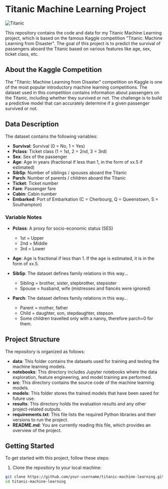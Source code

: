 # Titanic Machine Learning Project

![Titanic](titanic.jpg)

This repository contains the code and data for my Titanic Machine Learning project, which is based on the famous Kaggle competition "Titanic: Machine Learning from Disaster". The goal of this project is to predict the survival of passengers aboard the Titanic based on various features like age, sex, ticket class, etc.

## About the Kaggle Competition

The "Titanic: Machine Learning from Disaster" competition on Kaggle is one of the most popular introductory machine learning competitions. The dataset used in this competition contains information about passengers on the Titanic, including whether they survived or not. The challenge is to build a predictive model that can accurately determine if a given passenger survived or not.

## Data Description

The dataset contains the following variables:

- **Survival**: Survival (0 = No, 1 = Yes)
- **Pclass**: Ticket class (1 = 1st, 2 = 2nd, 3 = 3rd)
- **Sex**: Sex of the passenger
- **Age**: Age in years (fractional if less than 1, in the form of xx.5 if estimated)
- **SibSp**: Number of siblings / spouses aboard the Titanic
- **Parch**: Number of parents / children aboard the Titanic
- **Ticket**: Ticket number
- **Fare**: Passenger fare
- **Cabin**: Cabin number
- **Embarked**: Port of Embarkation (C = Cherbourg, Q = Queenstown, S = Southampton)

### Variable Notes

- **Pclass**: A proxy for socio-economic status (SES)
  - 1st = Upper
  - 2nd = Middle
  - 3rd = Lower

- **Age**: Age is fractional if less than 1. If the age is estimated, it is in the form of xx.5.

- **SibSp**: The dataset defines family relations in this way...
  - Sibling = brother, sister, stepbrother, stepsister
  - Spouse = husband, wife (mistresses and fiancés were ignored)

- **Parch**: The dataset defines family relations in this way...
  - Parent = mother, father
  - Child = daughter, son, stepdaughter, stepson
  - Some children travelled only with a nanny, therefore parch=0 for them.

## Project Structure

The repository is organized as follows:

- **data**: This folder contains the datasets used for training and testing the machine learning models.
- **notebooks**: This directory includes Jupyter notebooks where the data exploration, feature engineering, and model training are performed.
- **src**: This directory contains the source code of the machine learning models.
- **models**: This folder stores the trained models that have been saved for future use.
- **results**: This directory holds the evaluation results and any other project-related outputs.
- **requirements.txt**: This file lists the required Python libraries and their versions to run the project.
- **README.md**: You are currently reading this file, which provides an overview of the project.

## Getting Started

To get started with this project, follow these steps:

1. Clone the repository to your local machine:

```bash
git clone https://github.com/your-username/titanic-machine-learning.git
cd titanic-machine-learning
